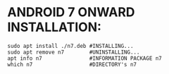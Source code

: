 # ANDROID 7 ONWARD INSTALLATION:  

    sudo apt install ./n7.deb #INSTALLING...
    sudo apt remove n7        #UNINSTALLING...
    apt info n7               #INFORMATION PACKAGE n7
    which n7                  #DIRECTORY's n7
